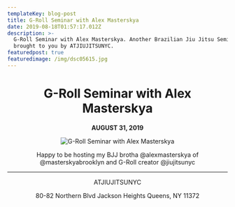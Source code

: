```yaml
---
templateKey: blog-post
title: G-Roll Seminar with Alex Masterskya
date: 2019-08-18T01:57:17.012Z
description: >-
  G-Roll Seminar with Alex Masterskya. Another Brazilian Jiu Jitsu Seminar
  brought to you by ATJIUJITSUNYC.
featuredpost: true
featuredimage: /img/dsc05615.jpg
---
```

<center>

# G-Roll Seminar with Alex Masterskya



**AUGUST 31, 2019**





![G-Roll Seminar with Alex Masterskya](/img/g-roll.jpg "G-Roll Seminar with Alex Masterskya")

<center>
Happy to be hosting my BJJ brotha @alexmasterskya of @masterskyabrooklyn and G-Roll creator @jiujitsunyc

- - -

ATJIUJITSUNYC

80-82 Northern Blvd
Jackson Heights
Queens, NY 11372

